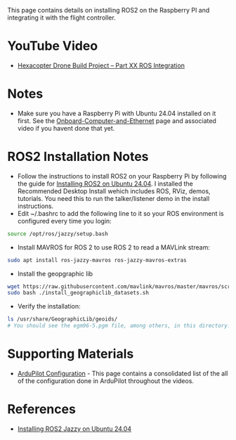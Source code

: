 This page contains details on installing ROS2 on the Raspberry PI and integrating it with the flight controller.

# YouTube Video
- [Hexacopter Drone Build Project – Part XX ROS Integration](https://youtu.be/XXX)

# Notes
- Make sure you have a Raspberry Pi with Ubuntu 24.04 installed on it first. See the [Onboard-Computer-and-Ethernet](../10-Onboard-Computer-and-Ethernet/Onboard-Computer-and-Ethernet.md) page and associated video if you havent done that yet.

# ROS2 Installation Notes
- Follow the instructions to install ROS2 on your Raspberry Pi by following the guide for [Installing ROS2 on Ubuntu 24.04](https://docs.ros.org/en/jazzy/Installation/Ubuntu-Install-Debs.html). I installed the Recommended Desktop Install wehich includes ROS, RViz, demos, tutorials. You need this to run the talker/listener demo in the install instructions.
- Edit ~/.bashrc to add the following line to it so your ROS environment is configured every time you login:
```sh
source /opt/ros/jazzy/setup.bash
```
- Install MAVROS for ROS 2 to use ROS 2 to read a MAVLink stream:
```sh
sudo apt install ros-jazzy-mavros ros-jazzy-mavros-extras
```
- Install the geopgraphic lib
```sh
wget https://raw.githubusercontent.com/mavlink/mavros/master/mavros/scripts/install_geographiclib_datasets.sh
sudo bash ./install_geographiclib_datasets.sh
```
- Verify the installation:
```sh
ls /usr/share/GeographicLib/geoids/
# You should see the egm96-5.pgm file, among others, in this directory.
```

# Supporting Materials
- [ArduPilot Configuration](../ArduPilot-Config/ArduPilot-Config.md) - This page contains a consolidated list of the all of the configuration done in ArduPilot throughout the videos.

# References 
- [Installing ROS2 Jazzy on Ubuntu 24.04](https://docs.ros.org/en/jazzy/Installation/Ubuntu-Install-Debs.html)
